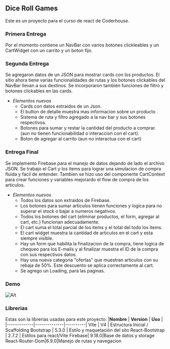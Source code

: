 ## Dice Roll Games
Este es un proyecto para el curso de react de Coderhouse.

### Primera Entrega
Por el momento contiene un NavBar con varios botones clickleables y un
CartWidget con un carrito y un boton fijo.

### Segunda Entrega
Se  agregaron  datos  de  un  JSON  para  mostrar  cards  con  los  productos.  El  sitio  ahora  tiene  varias  funcionalidades  de  rutas  y  los  botones  clickables  del  NavBar  llevan  a  sus  destinos.  Se  incorporaron  también  funciones  de  filtro  y  botones  clickables  en  las  cards.

-	*Elementos nuevos*
	 - Cards con datos extraidos de un Json.
	  - El button de detalle muestra mas informacion sobre un producto .
	 - Sistema de ruta y filtro agregado a la nav bar y sus botones respectivos.
	 - Botones para sumar y restar la cantidad del producto a comprar. (aun no tienen funcionabilidad o interaccion con el cart).
	 - Boton de agregar al carrito (aun no interactua con el cart)

 ### Entrega Final

 Se implemento Firebase para el manejo de datos dejando de lado el archivo JSON.  Se trabajo el Cart y los items para lograr una simulacion de compra fluida y facil de entender. Tambien se hizo uso del componente CartContext para crear funciones y variables mejorardo el flow de compra de los articulos.
- *Elementos nuevos*
	- Todos los datos son extraidos de Firebase.
	- Los botones para sumar articulos tienen funciones y logica para no superar el stock o bajar a numeros negativos.
	- Todos los botones del cart (eliminar productos, el form, agregar al cart, etc.) funcionan adecuadamente.
	- El cart suma el total parcial de los items y el total del todo los items.
	- El cart widget muestra la cantidad de articulos en el cart y esta siempre visible. 
	- Hay un form que habilita la finalizacion de la compra, tiene logica de chequeo para los E-mails y al finalizar muestra el ID de la compra con sus respectivos datos.
	- Hay una nueva categoria "ofertas" que muestran  articulos con su rebaja de 50%. Este descuento se aplica correctamente al cart.
	- Se agrego un Loading, para las paginas.

 

### Demo
![Alt](https://s2.gifyu.com/images/ezgif.com-video-to-gif1f93ddedf9a0e6c9.gif)

### Librerias
Estas son la librerias usadas para este proyecto:
|**Nombre**   |  **Version** |  **Uso** |
|-------------|--------------|----------|
Vite          | V4           | Estructura Inicial / Scaffolding 
Bootstrap     | 5.3.0        | Estilo y maquetación del sito
React-Bootstrap | 2.7.2      | Estilos para react/Vite
Firebase| 9.18.0|Base de datos y storage
React-Router-Dom|6.9.0|Manejo de rutas y navegacion




